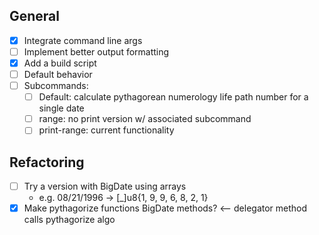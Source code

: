 ## General

- [x] Integrate command line args
- [ ] Implement better output formatting
- [x] Add a build script
- [ ] Default behavior
- [ ] Subcommands:
    - [ ] Default: calculate pythagorean numerology life path number for a single date
    - [ ] range: no print version w/ associated subcommand
    - [ ] print-range: current functionality

## Refactoring

- [ ] Try a version with BigDate using arrays
    - e.g. 08/21/1996 -> [_]u8{1, 9, 9, 6, 8, 2, 1}
- [x] Make pythagorize functions BigDate methods? <-- delegator method calls pythagorize algo
